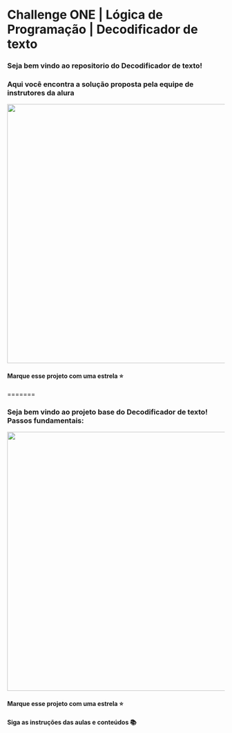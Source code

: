 # Challenge ONE | Lógica de Programação | Decodificador de texto

### Seja bem vindo ao repositorio do Decodificador de texto! 

### Aqui você encontra a solução proposta pela equipe de instrutores da alura

<p align="center" >
     <img width="600" heigth="600" src="https://user-images.githubusercontent.com/91544872/157673876-2c51fc09-5bed-48c0-aad3-97fc7fa64d1d.png">
</p>

#### Marque esse projeto com uma estrela ⭐
=======
### Seja bem vindo ao projeto base do Decodificador de texto! Passos fundamentais:

<p align="center" >
     <img width="600" heigth="600" src="https://user-images.githubusercontent.com/91544872/157673876-2c51fc09-5bed-48c0-aad3-97fc7fa64d1d.png">
</p>

#### Marque esse projeto com uma estrela ⭐
#### Siga as instruções das aulas e conteúdos 📚
